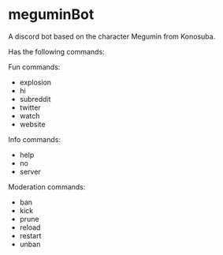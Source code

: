 # meguminBot

A discord bot based on the character Megumin from Konosuba.

Has the following commands: 

Fun commands:
  - explosion
  - hi
  - subreddit
  - twitter
  - watch
  - website 

Info commands:
  - help
  - no
  - server

Moderation commands:
  - ban
  - kick
  - prune
  - reload
  - restart
  - unban
